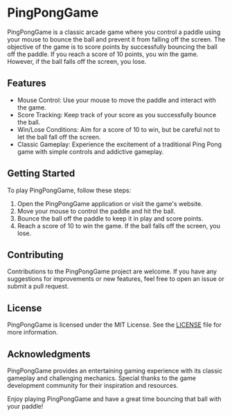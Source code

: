 # PingPongGame

PingPongGame is a classic arcade game where you control a paddle using your mouse to bounce the ball and prevent it from falling off the screen. The objective of the game is to score points by successfully bouncing the ball off the paddle. If you reach a score of 10 points, you win the game. However, if the ball falls off the screen, you lose.

## Features

- Mouse Control: Use your mouse to move the paddle and interact with the game.
- Score Tracking: Keep track of your score as you successfully bounce the ball.
- Win/Lose Conditions: Aim for a score of 10 to win, but be careful not to let the ball fall off the screen.
- Classic Gameplay: Experience the excitement of a traditional Ping Pong game with simple controls and addictive gameplay.

## Getting Started

To play PingPongGame, follow these steps:

1. Open the PingPongGame application or visit the game's website.
2. Move your mouse to control the paddle and hit the ball.
3. Bounce the ball off the paddle to keep it in play and score points.
4. Reach a score of 10 to win the game. If the ball falls off the screen, you lose.

## Contributing

Contributions to the PingPongGame project are welcome. If you have any suggestions for improvements or new features, feel free to open an issue or submit a pull request.

## License

PingPongGame is licensed under the MIT License. See the [LICENSE](LICENSE) file for more information.

## Acknowledgments

PingPongGame provides an entertaining gaming experience with its classic gameplay and challenging mechanics. Special thanks to the game development community for their inspiration and resources.

Enjoy playing PingPongGame and have a great time bouncing that ball with your paddle!

